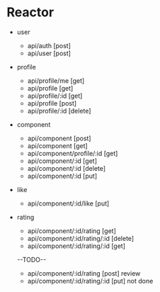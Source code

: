 # Reactor

- user

  - api/auth [post]
  - api/user [post]

- profile

  - api/profile/me [get]
  - api/profile [get]
  - api/profile/:id [get]
  - api/profile [post]
  - api/profile/:id [delete]

- component
  - api/component [post]
  - api/component [get]
  - api/component/profile/:id [get]
  - api/component/:id [get]
  - api/component/:id [delete]
  - api/component/:id [put]

- like
  - api/component/:id/like [put]
  <!-- - api/component/:id/unlike [put] -->

- rating
  - api/component/:id/rating [get]
  - api/component/:id/rating/:id [delete]
  - api/component/:id/rating/:id [get]

  --TODO--
  - api/component/:id/rating [post] review
  - api/component/:id/rating/:id [put] not done
